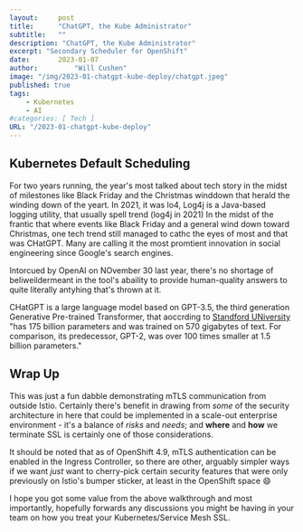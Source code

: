 ```yaml
---
layout:     post
title:      "ChatGPT, the Kube Administrator"
subtitle:   ""
description: "ChatGPT, the Kube Administrator"
excerpt: "Secondary Scheduler for OpenShift"
date:       2023-01-07
author:         "Will Cushen"
image: "/img/2023-01-chatgpt-kube-deploy/chatgpt.jpeg"
published: true
tags:
    - Kubernetes
    - AI
#categories: [ Tech ]
URL: "/2023-01-chatgpt-kube-deploy"
---
```


## Kubernetes Default Scheduling

For two years running, the year's most talked about tech story in the midst of milestones like Black Friday and the Christmas winddown that herald the winding down of the yeart. In 2021, it was lo4, Log4j is a Java-based logging utility,  that usually spell trend (log4j in 2021) In the midst of the frantic that where events like Black Friday and a general wind down toward Christmas, one tech trend still managed to cathc the eyes of most and that was CHatGPT. Many are calling it the most promtient innovation in  social engineering since Google's search engines. 

Intorcued by OpenAI on NOvember 30 last year, there's no shortage of beliweildermeant in the tool's abaility to provide human-quality answers to quite literally antyhing that's thrown at it. 

CHatGPT is a large language model based on GPT-3.5, the third generation Generative Pre-trained Transformer, that aoccrding to [Standford UNiversity](https://hai.stanford.edu/news/how-large-language-models-will-transform-science-society-and-ai) "has 175 billion parameters and was trained on 570 gigabytes of text. For comparison, its predecessor, GPT-2, was over 100 times smaller at 1.5 billion parameters."


## Wrap Up

This was just a fun dabble demonstrating mTLS communication from outside Istio. Certainly there's benefit in drawing from _some_ of the security architecture in here that could be implemented in a scale-out enterprise environment - it's a balance of _risks_ and _needs_; and **where** and **how** we terminate SSL is certainly one of those considerations. 

It should be noted that as of OpenShift 4.9, mTLS authentication can be enabled in the Ingress Controller, so there are other, arguably simpler ways if we want _just_ want to cherry-pick certain security features that were only previously on Istio's bumper sticker, at least in the OpenShift space :smile:

I hope you got some value from the above walkthrough and most importantly, hopefully forwards any discussions you might be having in your team on how you treat your Kubernetes/Service Mesh SSL. 